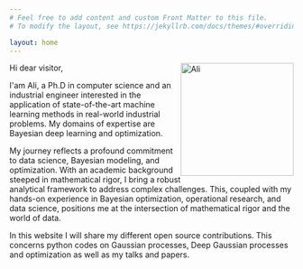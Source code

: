 ```yaml
---
# Feel free to add content and custom Front Matter to this file.
# To modify the layout, see https://jekyllrb.com/docs/themes/#overriding-theme-defaults

layout: home
---
```


<img src="https://hebbalali.github.io/Hebbalali/assets/cv_picture.jpg" alt="Ali" style="float:right;width:200px;">
Hi dear visitor,

I'am Ali, a Ph.D in computer science and an industrial engineer interested in the application of state-of-the-art machine learning methods in real-world industrial problems. My domains of expertise are Bayesian deep learning and optimization. 

My journey reflects a profound commitment to data science, Bayesian modeling, and optimization. With an academic background steeped in mathematical rigor, I bring a robust analytical framework to address complex challenges. This, coupled with my hands-on experience in Bayesian optimization, operational research, and data science, positions me at the intersection of mathematical rigor and the world of data.


In this website I will share my different open source contributions. This concerns python codes on Gaussian processes, Deep Gaussian processes and optimization as well as my talks and papers.



